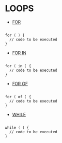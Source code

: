 # LOOPS

- [FOR](../../../../../../LEVEL-7/SCIENCE/COMPUTER-SCIENCE/PROGRAMMING/PROGRAMMING-LANGUAGES/JAVASCRIPT/LOOPS/FOR.md)

```

for ( ) {
  // code to be executed
}

```

<!-- https://www.w3schools.com/js/js_loop_for.asp -->

- [FOR IN](../../../../../../LEVEL-7/SCIENCE/COMPUTER-SCIENCE/PROGRAMMING/PROGRAMMING-LANGUAGES/JAVASCRIPT/LOOPS/FOR-IN.md)

```

for ( in ) {
  // code to be executed
}

```

<!-- https://www.w3schools.com/js/js_loop_forin.asp -->

- [FOR OF](../../../../../../LEVEL-7/SCIENCE/COMPUTER-SCIENCE/PROGRAMMING/PROGRAMMING-LANGUAGES/JAVASCRIPT/LOOPS/FOR-OF.md)

```

for ( of ) {
  // code to be executed
}

```

<!-- https://www.w3schools.com/js/js_loop_forof.asp -->

- [WHILE](../../../../../../LEVEL-7/SCIENCE/COMPUTER-SCIENCE/PROGRAMMING/PROGRAMMING-LANGUAGES/JAVASCRIPT/LOOPS/WHILE.md)

```

while ( ) {
  // code to be executed
}

```
<!-- https://www.w3schools.com/js/js_loop_while.asp -->